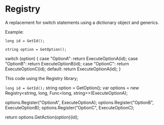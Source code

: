 Registry
========

A replacement for switch statements using a dictionary object and generics.

Example:

`long id = GetId();`

`string option = GetOption();`

switch (option)
{
   case "OptionA":
       return ExecuteOptionA(id);
   case "OptionB":
       return ExecuteOptionB(id);
   case "OptionC":
       return ExecuteOptionC(id);
   default:
       return ExecuteOptionA(id);
}

This code using the Registry library;

`long id = GetId();`
string option = GetOption();
var options = new Registry<string, long, Func<long, string>>(ExecuteOptionA);

options.Register("OptionA", ExecuteOptionA);
options.Register("OptionB", ExecuteOptionB);
options.Register("OptionC", ExecuteOptionC);

return options.GetAction(option)(id);
